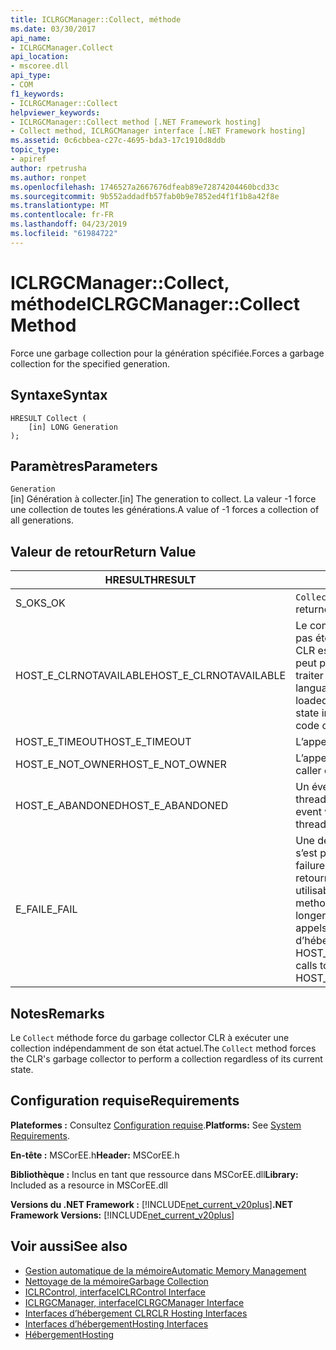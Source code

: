 ```yaml
---
title: ICLRGCManager::Collect, méthode
ms.date: 03/30/2017
api_name:
- ICLRGCManager.Collect
api_location:
- mscoree.dll
api_type:
- COM
f1_keywords:
- ICLRGCManager::Collect
helpviewer_keywords:
- ICLRGCManager::Collect method [.NET Framework hosting]
- Collect method, ICLRGCManager interface [.NET Framework hosting]
ms.assetid: 0c6cbbea-c27c-4695-bda3-17c1910d8ddb
topic_type:
- apiref
author: rpetrusha
ms.author: ronpet
ms.openlocfilehash: 1746527a2667676dfeab89e72874204460bcd33c
ms.sourcegitcommit: 9b552addadfb57fab0b9e7852ed4f1f1b8a42f8e
ms.translationtype: MT
ms.contentlocale: fr-FR
ms.lasthandoff: 04/23/2019
ms.locfileid: "61984722"
---
```

# <a name="iclrgcmanagercollect-method"></a><span data-ttu-id="dab8b-102">ICLRGCManager::Collect, méthode</span><span class="sxs-lookup"><span data-stu-id="dab8b-102">ICLRGCManager::Collect Method</span></span>
<span data-ttu-id="dab8b-103">Force une garbage collection pour la génération spécifiée.</span><span class="sxs-lookup"><span data-stu-id="dab8b-103">Forces a garbage collection for the specified generation.</span></span>  
  
## <a name="syntax"></a><span data-ttu-id="dab8b-104">Syntaxe</span><span class="sxs-lookup"><span data-stu-id="dab8b-104">Syntax</span></span>  
  
```  
HRESULT Collect (  
    [in] LONG Generation  
);  
```  
  
## <a name="parameters"></a><span data-ttu-id="dab8b-105">Paramètres</span><span class="sxs-lookup"><span data-stu-id="dab8b-105">Parameters</span></span>  
 `Generation`  
 <span data-ttu-id="dab8b-106">[in] Génération à collecter.</span><span class="sxs-lookup"><span data-stu-id="dab8b-106">[in] The generation to collect.</span></span> <span data-ttu-id="dab8b-107">La valeur -1 force une collection de toutes les générations.</span><span class="sxs-lookup"><span data-stu-id="dab8b-107">A value of -1 forces a collection of all generations.</span></span>  
  
## <a name="return-value"></a><span data-ttu-id="dab8b-108">Valeur de retour</span><span class="sxs-lookup"><span data-stu-id="dab8b-108">Return Value</span></span>  
  
|<span data-ttu-id="dab8b-109">HRESULT</span><span class="sxs-lookup"><span data-stu-id="dab8b-109">HRESULT</span></span>|<span data-ttu-id="dab8b-110">Description</span><span class="sxs-lookup"><span data-stu-id="dab8b-110">Description</span></span>|  
|-------------|-----------------|  
|<span data-ttu-id="dab8b-111">S_OK</span><span class="sxs-lookup"><span data-stu-id="dab8b-111">S_OK</span></span>|<span data-ttu-id="dab8b-112">`Collect` retourné avec succès.</span><span class="sxs-lookup"><span data-stu-id="dab8b-112">`Collect` returned successfully.</span></span>|  
|<span data-ttu-id="dab8b-113">HOST_E_CLRNOTAVAILABLE</span><span class="sxs-lookup"><span data-stu-id="dab8b-113">HOST_E_CLRNOTAVAILABLE</span></span>|<span data-ttu-id="dab8b-114">Le common language runtime (CLR) n’a pas été chargé dans un processus ou le CLR est dans un état dans lequel il ne peut pas exécuter le code managé ou traiter l’appel avec succès.</span><span class="sxs-lookup"><span data-stu-id="dab8b-114">The common language runtime (CLR) has not been loaded into a process, or the CLR is in a state in which it cannot run managed code or process the call successfully.</span></span>|  
|<span data-ttu-id="dab8b-115">HOST_E_TIMEOUT</span><span class="sxs-lookup"><span data-stu-id="dab8b-115">HOST_E_TIMEOUT</span></span>|<span data-ttu-id="dab8b-116">L’appel a expiré.</span><span class="sxs-lookup"><span data-stu-id="dab8b-116">The call timed out.</span></span>|  
|<span data-ttu-id="dab8b-117">HOST_E_NOT_OWNER</span><span class="sxs-lookup"><span data-stu-id="dab8b-117">HOST_E_NOT_OWNER</span></span>|<span data-ttu-id="dab8b-118">L’appelant ne possède pas le verrou.</span><span class="sxs-lookup"><span data-stu-id="dab8b-118">The caller does not own the lock.</span></span>|  
|<span data-ttu-id="dab8b-119">HOST_E_ABANDONED</span><span class="sxs-lookup"><span data-stu-id="dab8b-119">HOST_E_ABANDONED</span></span>|<span data-ttu-id="dab8b-120">Un événement a été annulé alors qu’un thread bloqué ou Fibre l’attendait.</span><span class="sxs-lookup"><span data-stu-id="dab8b-120">An event was canceled while a blocked thread or fiber was waiting on it.</span></span>|  
|<span data-ttu-id="dab8b-121">E_FAIL</span><span class="sxs-lookup"><span data-stu-id="dab8b-121">E_FAIL</span></span>|<span data-ttu-id="dab8b-122">Une défaillance catastrophique inconnue s’est produite.</span><span class="sxs-lookup"><span data-stu-id="dab8b-122">An unknown catastrophic failure occurred.</span></span> <span data-ttu-id="dab8b-123">Une fois une méthode retourne E_FAIL, le CLR n’est plus utilisable au sein du processus.</span><span class="sxs-lookup"><span data-stu-id="dab8b-123">After a method returns E_FAIL, the CLR is no longer usable within the process.</span></span> <span data-ttu-id="dab8b-124">Les appels suivants aux méthodes d’hébergement retournent HOST_E_CLRNOTAVAILABLE.</span><span class="sxs-lookup"><span data-stu-id="dab8b-124">Subsequent calls to hosting methods return HOST_E_CLRNOTAVAILABLE.</span></span>|  
  
## <a name="remarks"></a><span data-ttu-id="dab8b-125">Notes</span><span class="sxs-lookup"><span data-stu-id="dab8b-125">Remarks</span></span>  
 <span data-ttu-id="dab8b-126">Le `Collect` méthode force du garbage collector CLR à exécuter une collection indépendamment de son état actuel.</span><span class="sxs-lookup"><span data-stu-id="dab8b-126">The `Collect` method forces the CLR's garbage collector to perform a collection regardless of its current state.</span></span>  
  
## <a name="requirements"></a><span data-ttu-id="dab8b-127">Configuration requise</span><span class="sxs-lookup"><span data-stu-id="dab8b-127">Requirements</span></span>  
 <span data-ttu-id="dab8b-128">**Plateformes :** Consultez [Configuration requise](../../../../docs/framework/get-started/system-requirements.md).</span><span class="sxs-lookup"><span data-stu-id="dab8b-128">**Platforms:** See [System Requirements](../../../../docs/framework/get-started/system-requirements.md).</span></span>  
  
 <span data-ttu-id="dab8b-129">**En-tête :** MSCorEE.h</span><span class="sxs-lookup"><span data-stu-id="dab8b-129">**Header:** MSCorEE.h</span></span>  
  
 <span data-ttu-id="dab8b-130">**Bibliothèque :** Inclus en tant que ressource dans MSCorEE.dll</span><span class="sxs-lookup"><span data-stu-id="dab8b-130">**Library:** Included as a resource in MSCorEE.dll</span></span>  
  
 <span data-ttu-id="dab8b-131">**Versions du .NET Framework :** [!INCLUDE[net_current_v20plus](../../../../includes/net-current-v20plus-md.md)]</span><span class="sxs-lookup"><span data-stu-id="dab8b-131">**.NET Framework Versions:** [!INCLUDE[net_current_v20plus](../../../../includes/net-current-v20plus-md.md)]</span></span>  
  
## <a name="see-also"></a><span data-ttu-id="dab8b-132">Voir aussi</span><span class="sxs-lookup"><span data-stu-id="dab8b-132">See also</span></span>

- [<span data-ttu-id="dab8b-133">Gestion automatique de la mémoire</span><span class="sxs-lookup"><span data-stu-id="dab8b-133">Automatic Memory Management</span></span>](../../../../docs/standard/automatic-memory-management.md)
- [<span data-ttu-id="dab8b-134">Nettoyage de la mémoire</span><span class="sxs-lookup"><span data-stu-id="dab8b-134">Garbage Collection</span></span>](../../../../docs/standard/garbage-collection/index.md)
- [<span data-ttu-id="dab8b-135">ICLRControl, interface</span><span class="sxs-lookup"><span data-stu-id="dab8b-135">ICLRControl Interface</span></span>](../../../../docs/framework/unmanaged-api/hosting/iclrcontrol-interface.md)
- [<span data-ttu-id="dab8b-136">ICLRGCManager, interface</span><span class="sxs-lookup"><span data-stu-id="dab8b-136">ICLRGCManager Interface</span></span>](../../../../docs/framework/unmanaged-api/hosting/iclrgcmanager-interface.md)
- [<span data-ttu-id="dab8b-137">Interfaces d’hébergement CLR</span><span class="sxs-lookup"><span data-stu-id="dab8b-137">CLR Hosting Interfaces</span></span>](../../../../docs/framework/unmanaged-api/hosting/clr-hosting-interfaces.md)
- [<span data-ttu-id="dab8b-138">Interfaces d’hébergement</span><span class="sxs-lookup"><span data-stu-id="dab8b-138">Hosting Interfaces</span></span>](../../../../docs/framework/unmanaged-api/hosting/hosting-interfaces.md)
- [<span data-ttu-id="dab8b-139">Hébergement</span><span class="sxs-lookup"><span data-stu-id="dab8b-139">Hosting</span></span>](../../../../docs/framework/unmanaged-api/hosting/index.md)
